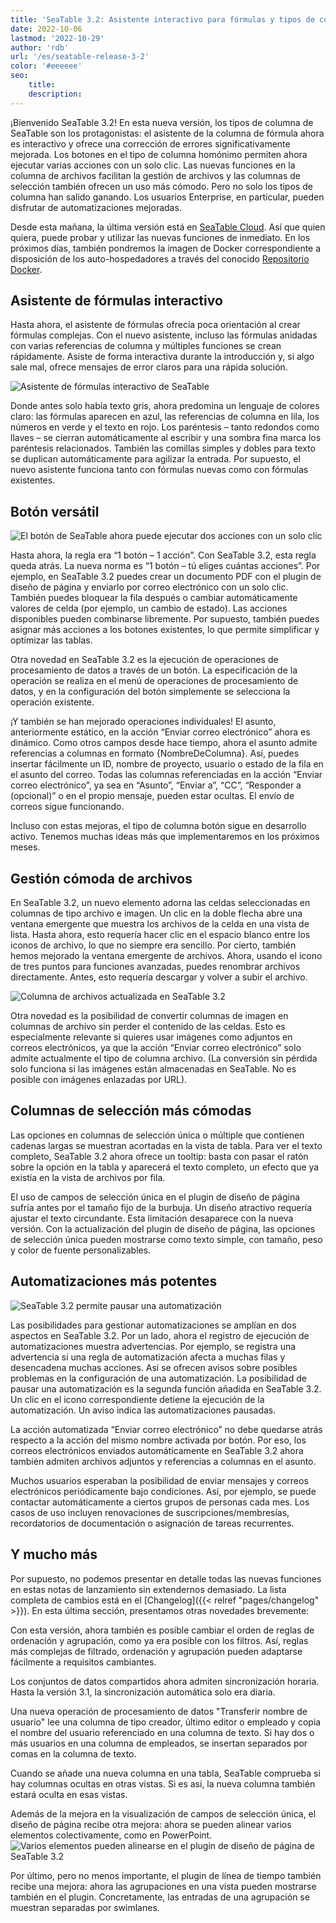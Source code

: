 ```yaml
---
title: 'SeaTable 3.2: Asistente interactivo para fórmulas y tipos de columna mejorados'
date: 2022-10-06
lastmod: '2022-10-29'
author: 'rdb'
url: '/es/seatable-release-3-2'
color: '#eeeeee'
seo:
    title:
    description:
---
```


¡Bienvenido SeaTable 3.2! En esta nueva versión, los tipos de columna de SeaTable son los protagonistas: el asistente de la columna de fórmula ahora es interactivo y ofrece una corrección de errores significativamente mejorada. Los botones en el tipo de columna homónimo permiten ahora ejecutar varias acciones con un solo clic. Las nuevas funciones en la columna de archivos facilitan la gestión de archivos y las columnas de selección también ofrecen un uso más cómodo. Pero no solo los tipos de columna han salido ganando. Los usuarios Enterprise, en particular, pueden disfrutar de automatizaciones mejoradas.

Desde esta mañana, la última versión está en [SeaTable Cloud](https://cloud.seatable.io). Así que quien quiera, puede probar y utilizar las nuevas funciones de inmediato. En los próximos días, también pondremos la imagen de Docker correspondiente a disposición de los auto-hospedadores a través del conocido [Repositorio Docker](https://hub.docker.com/r/seatable/seatable-enterprise/tags).

## Asistente de fórmulas interactivo

Hasta ahora, el asistente de fórmulas ofrecía poca orientación al crear fórmulas complejas. Con el nuevo asistente, incluso las fórmulas anidadas con varias referencias de columna y múltiples funciones se crean rápidamente. Asiste de forma interactiva durante la introducción y, si algo sale mal, ofrece mensajes de error claros para una rápida solución.

![Asistente de fórmulas interactivo de SeaTable](SeaTable3.2_FormulaWizard.png)

Donde antes solo había texto gris, ahora predomina un lenguaje de colores claro: las fórmulas aparecen en azul, las referencias de columna en lila, los números en verde y el texto en rojo. Los paréntesis – tanto redondos como llaves – se cierran automáticamente al escribir y una sombra fina marca los paréntesis relacionados. También las comillas simples y dobles para texto se duplican automáticamente para agilizar la entrada. Por supuesto, el nuevo asistente funciona tanto con fórmulas nuevas como con fórmulas existentes.

## Botón versátil

![El botón de SeaTable ahora puede ejecutar dos acciones con un solo clic](SeaTable3.2_ButtonColumn.png)

Hasta ahora, la regla era “1 botón – 1 acción”. Con SeaTable 3.2, esta regla queda atrás. La nueva norma es “1 botón – tú eliges cuántas acciones”. Por ejemplo, en SeaTable 3.2 puedes crear un documento PDF con el plugin de diseño de página y enviarlo por correo electrónico con un solo clic. También puedes bloquear la fila después o cambiar automáticamente valores de celda (por ejemplo, un cambio de estado). Las acciones disponibles pueden combinarse libremente. Por supuesto, también puedes asignar más acciones a los botones existentes, lo que permite simplificar y optimizar las tablas.

Otra novedad en SeaTable 3.2 es la ejecución de operaciones de procesamiento de datos a través de un botón. La especificación de la operación se realiza en el menú de operaciones de procesamiento de datos, y en la configuración del botón simplemente se selecciona la operación existente.

¡Y también se han mejorado operaciones individuales! El asunto, anteriormente estático, en la acción “Enviar correo electrónico” ahora es dinámico. Como otros campos desde hace tiempo, ahora el asunto admite referencias a columnas en formato {NombreDeColumna}. Así, puedes insertar fácilmente un ID, nombre de proyecto, usuario o estado de la fila en el asunto del correo. Todas las columnas referenciadas en la acción “Enviar correo electrónico”, ya sea en “Asunto”, “Enviar a”, “CC”, “Responder a (opcional)” o en el propio mensaje, pueden estar ocultas. El envío de correos sigue funcionando.

Incluso con estas mejoras, el tipo de columna botón sigue en desarrollo activo. Tenemos muchas ideas más que implementaremos en los próximos meses.

## Gestión cómoda de archivos

En SeaTable 3.2, un nuevo elemento adorna las celdas seleccionadas en columnas de tipo archivo e imagen. Un clic en la doble flecha abre una ventana emergente que muestra los archivos de la celda en una vista de lista. Hasta ahora, esto requería hacer clic en el espacio blanco entre los iconos de archivo, lo que no siempre era sencillo. Por cierto, también hemos mejorado la ventana emergente de archivos. Ahora, usando el icono de tres puntos para funciones avanzadas, puedes renombrar archivos directamente. Antes, esto requería descargar y volver a subir el archivo.

![Columna de archivos actualizada en SeaTable 3.2](SeaTable3.2_FileColumn.png)

Otra novedad es la posibilidad de convertir columnas de imagen en columnas de archivo sin perder el contenido de las celdas. Esto es especialmente relevante si quieres usar imágenes como adjuntos en correos electrónicos, ya que la acción “Enviar correo electrónico” solo admite actualmente el tipo de columna archivo. (La conversión sin pérdida solo funciona si las imágenes están almacenadas en SeaTable. No es posible con imágenes enlazadas por URL).

## Columnas de selección más cómodas

Las opciones en columnas de selección única o múltiple que contienen cadenas largas se muestran acortadas en la vista de tabla. Para ver el texto completo, SeaTable 3.2 ahora ofrece un tooltip: basta con pasar el ratón sobre la opción en la tabla y aparecerá el texto completo, un efecto que ya existía en la vista de archivos por fila.

El uso de campos de selección única en el plugin de diseño de página sufría antes por el tamaño fijo de la burbuja. Un diseño atractivo requería ajustar el texto circundante. Esta limitación desaparece con la nueva versión. Con la actualización del plugin de diseño de página, las opciones de selección única pueden mostrarse como texto simple, con tamaño, peso y color de fuente personalizables.

## Automatizaciones más potentes

![SeaTable 3.2 permite pausar una automatización](SeaTable3.2_PauseAutomations_400x361.png)

Las posibilidades para gestionar automatizaciones se amplían en dos aspectos en SeaTable 3.2. Por un lado, ahora el registro de ejecución de automatizaciones muestra advertencias. Por ejemplo, se registra una advertencia si una regla de automatización afecta a muchas filas y desencadena muchas acciones. Así se ofrecen avisos sobre posibles problemas en la configuración de una automatización. La posibilidad de pausar una automatización es la segunda función añadida en SeaTable 3.2. Un clic en el icono correspondiente detiene la ejecución de la automatización. Un aviso indica las automatizaciones pausadas.

La acción automatizada “Enviar correo electrónico” no debe quedarse atrás respecto a la acción del mismo nombre activada por botón. Por eso, los correos electrónicos enviados automáticamente en SeaTable 3.2 ahora también admiten archivos adjuntos y referencias a columnas en el asunto.

Muchos usuarios esperaban la posibilidad de enviar mensajes y correos electrónicos periódicamente bajo condiciones. Así, por ejemplo, se puede contactar automáticamente a ciertos grupos de personas cada mes. Los casos de uso incluyen renovaciones de suscripciones/membresías, recordatorios de documentación o asignación de tareas recurrentes.

## Y mucho más

Por supuesto, no podemos presentar en detalle todas las nuevas funciones en estas notas de lanzamiento sin extendernos demasiado. La lista completa de cambios está en el [Changelog]({{< relref "pages/changelog" >}}). En esta última sección, presentamos otras novedades brevemente:

Con esta versión, ahora también es posible cambiar el orden de reglas de ordenación y agrupación, como ya era posible con los filtros. Así, reglas más complejas de filtrado, ordenación y agrupación pueden adaptarse fácilmente a requisitos cambiantes.

Los conjuntos de datos compartidos ahora admiten sincronización horaria. Hasta la versión 3.1, la sincronización automática solo era diaria.

Una nueva operación de procesamiento de datos "Transferir nombre de usuario" lee una columna de tipo creador, último editor o empleado y copia el nombre del usuario referenciado en una columna de texto. Si hay dos o más usuarios en una columna de empleados, se insertan separados por comas en la columna de texto.

Cuando se añade una nueva columna en una tabla, SeaTable comprueba si hay columnas ocultas en otras vistas. Si es así, la nueva columna también estará oculta en esas vistas.

Además de la mejora en la visualización de campos de selección única, el diseño de página recibe otra mejora: ahora se pueden alinear varios elementos colectivamente, como en PowerPoint.  
![Varios elementos pueden alinearse en el plugin de diseño de página de SeaTable 3.2](SeaTable3.2-ElementAlignment.png)

Por último, pero no menos importante, el plugin de línea de tiempo también recibe una mejora: ahora las agrupaciones en una vista pueden mostrarse también en el plugin. Concretamente, las entradas de una agrupación se muestran separadas por swimlanes.
